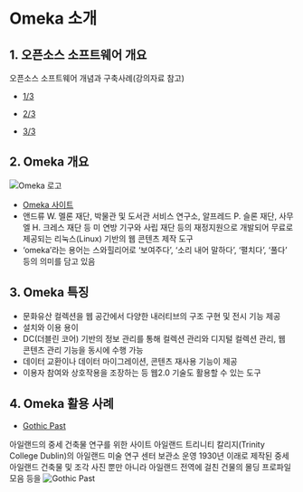 # Omeka 소개

## 1. 오픈소스 소프트웨어 개요

오픈소스 소프트웨어 개념과 구축사례(강의자료 참고)
- [1/3](https://github.com/ahhn/oss/blob/master/resources/OSS1.pdf)

- [2/3](https://github.com/ahhn/oss/blob/master/resources/OSS2.pdf)

- [3/3](https://github.com/ahhn/oss/blob/master/resources/OSS3.pdf)
 
## 2. Omeka 개요
![Omeka 로고](https://omeka.org/ui/i/logo-horizontal-288px.gif)
- [Omeka 사이트](http://omeka.org)
- 앤드류 W. 멜론 재단, 박물관 및 도서관 서비스 연구소, 알프레드 P. 슬론 재단, 사무엘 H. 크레스 재단 등 미 연방 기구와 사립 재단 등의 재정지원으로 개발되어 무료로 제공되는 리눅스(Linux) 기반의 웹 콘텐츠 제작 도구
-  ‘omeka’라는 용어는 스와힐리어로 ‘보여주다’, ‘소리 내어 말하다’, ‘펼치다’, ‘풀다’ 등의 의미를 담고 있음

## 3. Omeka 특징
- 문화유산 컬렉션을 웹 공간에서 다양한 내러티브의 구조 구현 및 전시 기능 제공 
- 설치와 이용 용이
- DC(더블린 코어) 기반의 정보 관리를 통해 컬렉션 관리와 디지털 컬렉션 관리, 웹 콘텐츠 관리 기능을 동시에 수행 가능
- 데이터 교환이나 데이터 마이그레이션, 콘텐츠 재사용 기능이 제공
- 이용자 참여와 상호작용을 조장하는 등 웹2.0 기술도 활용할 수 있는 도구

## 4. Omeka 활용 사례
- [Gothic Past](http://gothicpast.com/)

아일랜드의 중세 건축물 연구를 위한 사이트
아일랜드 트리니티 칼리지(Trinity College Dublin)의 아일랜드 미술 연구 센터 보관소 운영
1930년 이래로 제작된 중세 아일랜드 건축물 및 조각 사진 뿐만 아니라 아일랜드 전역에 걸친 건물의 몰딩 프로파일 모음 등을 
![Gothic Past](http://omeka.org/wordpress/wp-content/uploads/2014/01/gothicp-150x150.png) 

